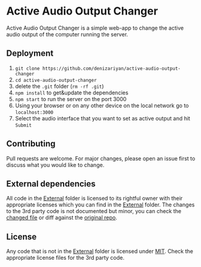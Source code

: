 # Active Audio Output Changer

Active Audio Output Changer is a simple web-app to change the active audio output of the computer running the server.

## Deployment

1. `git clone https://github.com/denizariyan/active-audio-output-changer`
1. `cd active-audio-output-changer`
1. delete the `.git` folder (`rm -rf .git`)
1. `npm install` to get&update the dependencies
1. `npm start` to run the server on the port 3000
1. Using your browser or on any other device on the local network go to `localhost:3000`
1. Select the audio interface that you want to set as active output and hit `Submit`

## Contributing
Pull requests are welcome. For major changes, please open an issue first to discuss what you would like to change.


## External dependencies
All code in the [External](https://github.com/denizariyan/active-audio-output-changer/tree/main/external) folder is licensed to its rightful owner with their appropriate licenses which you can find in the [External](https://github.com/denizariyan/active-audio-output-changer/tree/main/external) folder. The changes to the 3rd party code is not documented but minor, you can check the [changed file](https://github.com/denizariyan/active-audio-output-changer/blob/main/external/source/EndPointController/EndPointController.cpp) or diff against the [original repo](https://github.com/davuxcom/audio-endpoint-controller).


## License
Any code that is not in the [External](https://github.com/denizariyan/active-audio-output-changer/tree/main/external) folder is licensed under 
[MIT](https://choosealicense.com/licenses/mit/). Check the appropriate license files for the 3rd party code.
